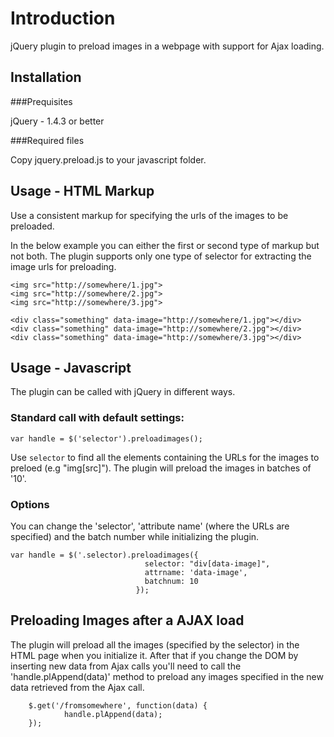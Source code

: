 Introduction
=============

jQuery plugin to preload images in a webpage with support for Ajax loading.


Installation
------------

###Prequisites

jQuery - 1.4.3 or better

###Required files

Copy jquery.preload.js to your javascript folder.


Usage - HTML Markup
-------------------
Use a consistent markup for specifying the urls of the images to be preloaded. 

In the below example you can either the first or second type of markup but not both. The plugin supports only one type
of selector for extracting the image urls for preloading.
  
    <img src="http://somewhere/1.jpg">
    <img src="http://somewhere/2.jpg">
    <img src="http://somewhere/3.jpg">
    
    <div class="something" data-image="http://somewhere/1.jpg"></div>
    <div class="something" data-image="http://somewhere/2.jpg"></div>
    <div class="something" data-image="http://somewhere/3.jpg"></div>

Usage - Javascript
------------------

The plugin can be called with jQuery in different ways.
    
### Standard call with default settings:

    var handle = $('selector').preloadimages();
    
Use `selector` to find all the elements containing the URLs for the images to preloed (e.g "img[src]"). The plugin will
preload the images in batches of '10'. 

### Options

You can change the 'selector', 'attribute name' (where the URLs are specified) and the batch number while initializing the 
plugin. 

    var handle = $('.selector).preloadimages({
                                  selector: "div[data-image]",
                                  attrname: 'data-image',
                                  batchnum: 10
                                });

Preloading Images after a AJAX load
-----------------------------------

The plugin will preload all the images (specified by the selector) in the HTML page when you initialize it. After that if
you change the DOM by inserting new data from Ajax calls you'll need to call the 'handle.plAppend(data)' method to preload
any images specified in the new data retrieved from the Ajax call.

        $.get('/fromsomewhere', function(data) {
                handle.plAppend(data);
        });
